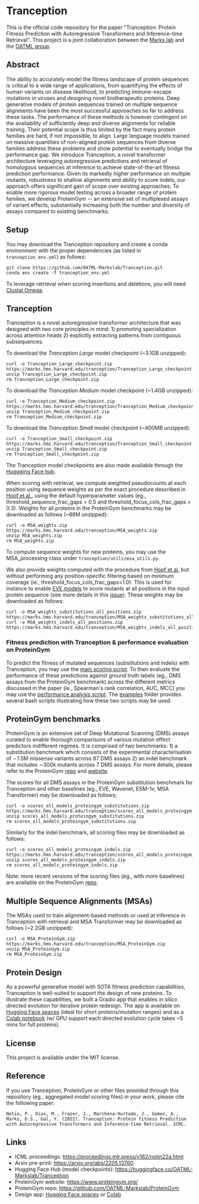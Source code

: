 # Tranception

This is the official code repository for the paper "Tranception: Protein Fitness Prediction with Autoregressive Transformers and Inference-time Retrieval". This project is a joint collaboration between the [Marks lab](https://www.deboramarkslab.com/) and the [OATML group](https://oatml.cs.ox.ac.uk/).

## Abstract
The ability to accurately model the fitness landscape of protein sequences is critical to a wide range of applications, from quantifying the effects of human variants on disease likelihood, to predicting immune-escape mutations in viruses and designing novel biotherapeutic proteins. Deep generative models of protein sequences trained on multiple sequence alignments have been the most successful approaches so far to address these tasks. The performance of these methods is however contingent on the availability of sufficiently deep and diverse alignments for reliable training. Their potential scope is thus limited by the fact many protein families are hard, if not impossible, to align. Large language models trained on massive quantities of non-aligned protein sequences from diverse families address these problems and show potential to eventually bridge the performance gap. We introduce Tranception, a novel transformer architecture leveraging autoregressive predictions and retrieval of homologous sequences at inference to achieve state-of-the-art fitness prediction performance. Given its markedly higher performance on multiple mutants, robustness to shallow alignments and ability to score indels, our approach offers significant gain of scope over existing approaches. To enable more rigorous model testing across a broader range of protein families, we develop ProteinGym -- an extensive set of multiplexed assays of variant effects, substantially increasing both the number and diversity of assays compared to existing benchmarks.

## Setup
You may download the Tranception repository and create a conda environment with the proper dependencies (as listed in `tranception_env.yml`) as follows:
```
git clone https://github.com/OATML-Markslab/Tranception.git
conda env create -f tranception_env.yml
```
To leverage retrieval when scoring insertions and deletions, you will need [Clustal Omega](http://www.clustal.org/omega/#Download).

## Tranception
Tranception is a novel autoregressive transformer architecture that was designed with two core principles in mind: 1) promoting specialization across attention heads 2) explicitly extracting patterns from contiguous subsequences.

To download the *Tranception Large* model checkpoint (~3.1GB unzipped):
```
curl -o Tranception_Large_checkpoint.zip https://marks.hms.harvard.edu/tranception/Tranception_Large_checkpoint.zip
unzip Tranception_Large_checkpoint.zip
rm Tranception_Large_checkpoint.zip
```

To download the *Tranception Medium* model checkpoint (~1.4GB unzipped):
```
curl -o Tranception_Medium_checkpoint.zip https://marks.hms.harvard.edu/tranception/Tranception_Medium_checkpoint.zip
unzip Tranception_Medium_checkpoint.zip
rm Tranception_Medium_checkpoint.zip
```

To download the *Tranception Small* model checkpoint (~400MB unzipped):
```
curl -o Tranception_Small_checkpoint.zip https://marks.hms.harvard.edu/tranception/Tranception_Small_checkpoint.zip
unzip Tranception_Small_checkpoint.zip
rm Tranception_Small_checkpoint.zip
```

The Tranception model checkpoints are also made available through the [Huggging Face hub](https://huggingface.co/OATML-Markslab/Tranception_Large).

When scoring with retrieval, we compute weighted pseudocounts at each position using sequence weights as per the exact procedure described in [Hopf et al.](https://www.nature.com/articles/nbt.3769), using the default hyperparameter values (eg., threshold_sequence_frac_gaps = 0.5 and threshold_focus_cols_frac_gaps = 0.3).
Weights for all proteins in the ProteinGym benchmarks may be downloaded as follows (~68M unzipped):
```
curl -o MSA_weights.zip https://marks.hms.harvard.edu/tranception/MSA_weights.zip
unzip MSA_weights.zip
rm MSA_weights.zip
```
To compute sequence weights for new proteins, you may use the MSA_processing class under `tranception/utils/msa_utils.py`.

We also provide weights computed with the procedure from [Hopf et al.](https://www.nature.com/articles/nbt.3769) but without performing any position-specific filtering based on minimum coverage (ie., threshold_focus_cols_frac_gaps=1.0). This is used for instance to enable [EVE models](https://www.nature.com/articles/s41586-021-04043-8) to score mutants at all positions in the input protein sequence (see more details in this [issue](https://github.com/OATML-Markslab/Tranception/issues/9)). These weights may be downloaded as follows:
```
curl -o MSA_weights_substitutions_all_positions.zip https://marks.hms.harvard.edu/tranception/MSA_weights_substitutions_all_positions.zip
curl -o MSA_weights_indels_all_positions.zip https://marks.hms.harvard.edu/tranception/MSA_weights_indels_all_positions.zip
```

### Fitness prediction with Tranception & performance evaluation on ProteinGym
To predict the fitness of mutated sequences (substitutions and indels) with Tranception, you may use the [main scoring script](https://github.com/OATML-Markslab/Tranception/blob/main/score_tranception_proteingym.py). To then evaluate the performance of these predictions against ground truth labels (eg., DMS assays from the ProteinGym benchmark) across the different metrics discussed in the paper (ie., Spearman's rank correlation, AUC, MCC) you may use the [performance analysis script](https://github.com/OATML-Markslab/Tranception/blob/main/performance_analysis_proteingym.py).
The [examples](https://github.com/OATML-Markslab/Tranception/tree/main/examples) folder provides several bash scripts illustrating how these two scripts may be used.

## ProteinGym benchmarks

ProteinGym is an extensive set of Deep Mutational Scanning (DMS) assays curated to enable thorough comparisons of various mutation effect predictors indifferent regimes. It is comprised of two benchmarks: 1) a substitution benchmark which consists of the experimental characterisation of ∼1.5M missense variants across 87 DMS assays 2) an indel benchmark that includes ∼300k mutants across 7 DMS assays.
For more details, please refer to the ProteinGym [repo](https://github.com/OATML-Markslab/ProteinGym) and [website](https://www.proteingym.org/).

The scores for all DMS assays in the ProteinGym substitution benchmark for Tranception and other baselines (eg., EVE, Wavenet, ESM-1v, MSA Transformer) may be downloaded as follows;
```
curl -o scores_all_models_proteingym_substitutions.zip https://marks.hms.harvard.edu/tranception/scores_all_models_proteingym_substitutions.zip
unzip scores_all_models_proteingym_substitutions.zip
rm scores_all_models_proteingym_substitutions.zip
```
Similarly for the indel benchmark, all scoring files may be downloaded as follows:
```
curl -o scores_all_models_proteingym_indels.zip https://marks.hms.harvard.edu/tranception/scores_all_models_proteingym_indels.zip
unzip scores_all_models_proteingym_indels.zip
rm scores_all_models_proteingym_indels.zip
```

Note: more recent versions of the scoring files (eg., with more baselines) are available on the ProteinGym [repo](https://github.com/OATML-Markslab/ProteinGym).

## Multiple Sequence Alignments (MSAs)

The MSAs used to train alignment-based methods or used at inference in Tranception with retrieval and MSA Transformer may be downloaded as follows (~2.2GB unzipped):
```
curl -o MSA_ProteinGym.zip https://marks.hms.harvard.edu/tranception/MSA_ProteinGym.zip
unzip MSA_ProteinGym.zip
rm MSA_ProteinGym.zip
```

## Protein Design

As a powerful generative model with SOTA fitness prediction capabilities, Tranception is well-suited to support the design of new proteins. To illustrate these capabilities, we built a Gradio app that enables in silico directed evolution for iterative protein redesign.
The app is available on [Hugging Face spaces](https://huggingface.co/spaces/PascalNotin/Tranception_design) (ideal for short proteins/mutation ranges) and as a [Colab notebook](https://colab.research.google.com/drive/12ni4U1Na9VWwnwdpGzYHCkNC7sud9SLy?usp=sharing) (w/ GPU support each directed evolution cycle takes ~5 mins for full proteins).

## License
This project is available under the MIT license.

## Reference
If you use Tranception, ProteinGym or other files provided through this repository (eg., aggregated model scoring files) in your work, please cite the following paper:
```
Notin, P., Dias, M., Frazer, J., Marchena-Hurtado, J., Gomez, A., Marks, D.S., Gal, Y. (2022). Tranception: Protein Fitness Prediction with Autoregressive Transformers and Inference-time Retrieval. ICML.
```

## Links
- ICML proceedings: https://proceedings.mlr.press/v162/notin22a.html
- Arxiv pre-print: https://arxiv.org/abs/2205.13760
- Hugging Face Hub (model checkpoints): https://huggingface.co/OATML-Markslab/Tranception
- ProteinGym website: https://www.proteingym.org/
- ProteinGym repo: https://github.com/OATML-Markslab/ProteinGym
- Design app: [Hugging Face spaces](https://huggingface.co/spaces/PascalNotin/Tranception_design) or [Colab](https://colab.research.google.com/drive/12ni4U1Na9VWwnwdpGzYHCkNC7sud9SLy?usp=sharing)

